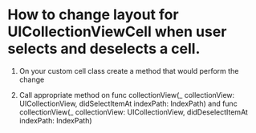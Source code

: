 # How to change layout for UICollectionViewCell when user selects and deselects a cell. 

1. On your custom cell class create a method that would perform the change

2. Call appropriate method on func collectionView(_ collectionView: UICollectionView, didSelectItemAt indexPath: IndexPath) and func collectionView(_ collectionView: UICollectionView, didDeselectItemAt indexPath: IndexPath)

